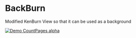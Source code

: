 # BackBurn
Modified KenBurn View so that it can be used as a background

[![Demo CountPages alpha](http://makeagif.com/Nxdh05)](https://www.youtube.com/watch?v=ek1j272iAmc)
